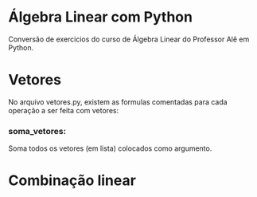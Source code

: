 # Álgebra Linear com Python
 Conversão de exercicios do curso de Álgebra Linear do Professor Alê em Python.
 
# Vetores
 
 No arquivo vetores.py, existem as formulas comentadas para cada operação a ser feita com vetores:
 
 ### soma_vetores:
 Soma todos os vetores (em lista) colocados como argumento.
  
# Combinação linear
